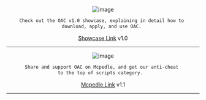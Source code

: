 <div align="center">
  
  ![image](https://media.discordapp.net/attachments/974194513767694367/1024214390435762176/Untitled3.png)

```diff
Check out the OAC v1.0 showcase, explaining in detail how to 
download, apply, and use OAC. 
```
[Showcase Link](https://youtu.be/sJks4fBk6t8) v1.0

  ---

  ![image](https://media.discordapp.net/attachments/974194513767694367/1024214390863573084/Untitled31.png)

```diff
Share and support OAC on Mcpedle, and get our anti-cheat 
to the top of scripts category.  
```
[Mcpedle Link](https://mcpedl.com/new-realm-anti-cheat-oac/) v1.1

  ---

